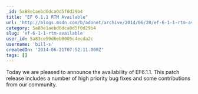 ```yaml
---
_id: 5a88e1aebd6dca0d5f0d29b4
title: "EF 6.1.1 RTM Available"
url: 'http://blogs.msdn.com/b/adonet/archive/2014/06/20/ef-6-1-1-rtm-available.aspx'
category: 5a88e1aebd6dca0d5f0d29b4
slug: 'ef-6-1-1-rtm-available'
user_id: 5a83ce59d6eb0005c4ecda2c
username: 'bill-s'
createdOn: '2014-06-21T07:52:11.000Z'
tags: []
---
```


Today we are pleased to announce the availability of EF6.1.1. This patch release includes a number of high priority bug fixes and some contributions from our community.
